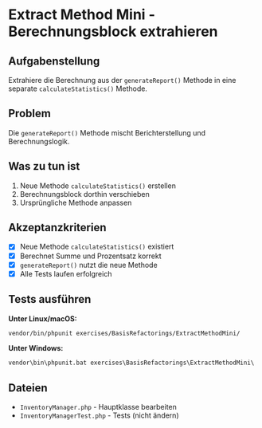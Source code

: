 # Extract Method Mini - Berechnungsblock extrahieren

## Aufgabenstellung
Extrahiere die Berechnung aus der `generateReport()` Methode in eine separate `calculateStatistics()` Methode.

## Problem
Die `generateReport()` Methode mischt Berichterstellung und Berechnungslogik.

## Was zu tun ist
1. Neue Methode `calculateStatistics()` erstellen
2. Berechnungsblock dorthin verschieben  
3. Ursprüngliche Methode anpassen

## Akzeptanzkriterien
- [x] Neue Methode `calculateStatistics()` existiert
- [x] Berechnet Summe und Prozentsatz korrekt
- [x] `generateReport()` nutzt die neue Methode
- [x] Alle Tests laufen erfolgreich

## Tests ausführen

**Unter Linux/macOS:**
```bash
vendor/bin/phpunit exercises/BasisRefactorings/ExtractMethodMini/
```

**Unter Windows:**
```cmd
vendor\bin\phpunit.bat exercises\BasisRefactorings\ExtractMethodMini\
```

## Dateien
- `InventoryManager.php` - Hauptklasse bearbeiten
- `InventoryManagerTest.php` - Tests (nicht ändern)
